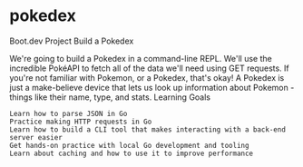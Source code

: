 # pokedex
Boot.dev Project Build a Pokedex

We're going to build a Pokedex in a command-line REPL. We'll use the incredible PokéAPI to fetch all of the data we'll need using GET requests. If you're not familiar with Pokemon, or a Pokedex, that's okay! A Pokedex is just a make-believe device that lets us look up information about Pokemon - things like their name, type, and stats.
Learning Goals

    Learn how to parse JSON in Go
    Practice making HTTP requests in Go
    Learn how to build a CLI tool that makes interacting with a back-end server easier
    Get hands-on practice with local Go development and tooling
    Learn about caching and how to use it to improve performance

